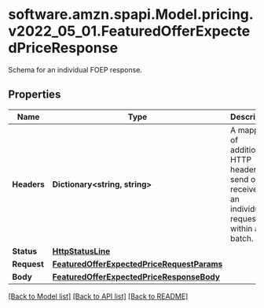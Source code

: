# software.amzn.spapi.Model.pricing.v2022_05_01.FeaturedOfferExpectedPriceResponse
Schema for an individual FOEP response.

## Properties

Name | Type | Description | Notes
------------ | ------------- | ------------- | -------------
**Headers** | **Dictionary&lt;string, string&gt;** | A mapping of additional HTTP headers to send or receive for an individual request within a batch. | 
**Status** | [**HttpStatusLine**](HttpStatusLine.md) |  | 
**Request** | [**FeaturedOfferExpectedPriceRequestParams**](FeaturedOfferExpectedPriceRequestParams.md) |  | 
**Body** | [**FeaturedOfferExpectedPriceResponseBody**](FeaturedOfferExpectedPriceResponseBody.md) |  | [optional] 

[[Back to Model list]](../README.md#documentation-for-models) [[Back to API list]](../README.md#documentation-for-api-endpoints) [[Back to README]](../README.md)

